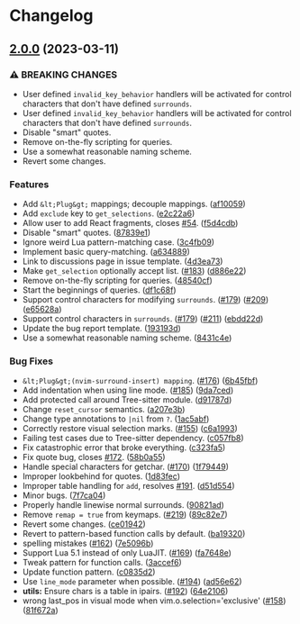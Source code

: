 # Changelog

## [2.0.0](https://github.com/kylechui/nvim-surround/compare/v1.0.0...v2.0.0) (2023-03-11)


### ⚠ BREAKING CHANGES

* User defined `invalid_key_behavior` handlers will be activated for control characters that don't have defined `surrounds`.
* User defined `invalid_key_behavior` handlers will be activated for control characters that don't have defined `surrounds`.
* Disable "smart" quotes.
* Remove on-the-fly scripting for queries.
* Use a somewhat reasonable naming scheme.
* Revert some changes.

### Features

* Add `&lt;Plug&gt;` mappings; decouple mappings. ([af10059](https://github.com/kylechui/nvim-surround/commit/af10059b0f1589a485d9e1b0298172bbf60cdb47))
* Add `exclude` key to `get_selections`. ([e2c22a6](https://github.com/kylechui/nvim-surround/commit/e2c22a62fe001eb7ef3bf088f4e0c439c9f9eefd))
* Allow user to add React fragments, closes [#54](https://github.com/kylechui/nvim-surround/issues/54). ([f5d4cdb](https://github.com/kylechui/nvim-surround/commit/f5d4cdba7c8e5f34863029135e6a9d3fec78ea9e))
* Disable "smart" quotes. ([87839e1](https://github.com/kylechui/nvim-surround/commit/87839e18d3953eb8cebd23a007183fd6c48863b5))
* Ignore weird Lua pattern-matching case. ([3c4fb09](https://github.com/kylechui/nvim-surround/commit/3c4fb09879e17f293494a1deefd99bb9e1d23869))
* Implement basic query-matching. ([a634889](https://github.com/kylechui/nvim-surround/commit/a634889cb4a02b370f5c5e51c925ef1bc8b1982f))
* Link to discussions page in issue template. ([4d3ea73](https://github.com/kylechui/nvim-surround/commit/4d3ea73c33c24b5bed3ac93cf0c4580488375b56))
* Make `get_selection` optionally accept list. ([#183](https://github.com/kylechui/nvim-surround/issues/183)) ([d886e22](https://github.com/kylechui/nvim-surround/commit/d886e228a790b41e5239926817dfdc81394abd77))
* Remove on-the-fly scripting for queries. ([48540cf](https://github.com/kylechui/nvim-surround/commit/48540cf24c1744c8f089099270fa8acea2672125))
* Start the beginnings of queries. ([df1c68f](https://github.com/kylechui/nvim-surround/commit/df1c68f8fd6252a5657479aab88742f2f5f2c6b8))
* Support control characters for modifying `surrounds`. ([#179](https://github.com/kylechui/nvim-surround/issues/179)) ([#209](https://github.com/kylechui/nvim-surround/issues/209)) ([e65628a](https://github.com/kylechui/nvim-surround/commit/e65628a21131b83e89d4dec9842f47ed1e41aee7))
* Support control characters in `surrounds`. ([#179](https://github.com/kylechui/nvim-surround/issues/179)) ([#211](https://github.com/kylechui/nvim-surround/issues/211)) ([ebdd22d](https://github.com/kylechui/nvim-surround/commit/ebdd22d2040798d0b5a5e50d72d940e95f308121))
* Update the bug report template. ([193193d](https://github.com/kylechui/nvim-surround/commit/193193d377ad0ff32f539dcd087c56e6620d7fb6))
* Use a somewhat reasonable naming scheme. ([8431c4e](https://github.com/kylechui/nvim-surround/commit/8431c4ee8d74021e51261d5b62aa45525d71ed84))


### Bug Fixes

* `&lt;Plug&gt;(nvim-surround-insert) mapping`. ([#176](https://github.com/kylechui/nvim-surround/issues/176)) ([6b45fbf](https://github.com/kylechui/nvim-surround/commit/6b45fbffdabb2d8cd80d310006c92e59cec8fd74))
* Add indentation when using line mode. ([#185](https://github.com/kylechui/nvim-surround/issues/185)) ([9da7ced](https://github.com/kylechui/nvim-surround/commit/9da7ced872fd7d654f2677b1a11d1f294cfaa66d))
* Add protected call around Tree-sitter module. ([d91787d](https://github.com/kylechui/nvim-surround/commit/d91787d5a716623be7cec3be23c06c0856dc21b8))
* Change `reset_cursor` semantics. ([a207e3b](https://github.com/kylechui/nvim-surround/commit/a207e3b9906f86ecf48a90d94bb2eb703c141798))
* Change type annotations to `|nil` from `?`. ([1ac5abf](https://github.com/kylechui/nvim-surround/commit/1ac5abf6b6c9fdfbf4d793b9bf3a3b0938c6faf3))
* Correctly restore visual selection marks. ([#155](https://github.com/kylechui/nvim-surround/issues/155)) ([c6a1993](https://github.com/kylechui/nvim-surround/commit/c6a1993199237f875f9407eb1c0aa9176117a3ff))
* Failing test cases due to Tree-sitter dependency. ([c057fb8](https://github.com/kylechui/nvim-surround/commit/c057fb81f1496a88722e201eeb71bba06d532076))
* Fix catastrophic error that broke everything. ([c323fa5](https://github.com/kylechui/nvim-surround/commit/c323fa5c8e84a59ab9aa63e07bdb28cc8c124c2a))
* Fix quote bug, closes [#172](https://github.com/kylechui/nvim-surround/issues/172). ([58b0a55](https://github.com/kylechui/nvim-surround/commit/58b0a55e8922e17250376045460df178ab7cf1c1))
* Handle special characters for getchar. ([#170](https://github.com/kylechui/nvim-surround/issues/170)) ([1f79449](https://github.com/kylechui/nvim-surround/commit/1f79449d14463c6512a6f806f0023301e7a2c713))
* Improper lookbehind for quotes. ([1d83fec](https://github.com/kylechui/nvim-surround/commit/1d83fecd27c6b4b66cc529930552d205fbecb660))
* Improper table handling for `add`, resolves [#191](https://github.com/kylechui/nvim-surround/issues/191). ([d51d554](https://github.com/kylechui/nvim-surround/commit/d51d554ae4721a20c892998a76d8a2edf6f75c08))
* Minor bugs. ([7f7ca04](https://github.com/kylechui/nvim-surround/commit/7f7ca045648912c03f565e91e2b6ba91e85b9a33))
* Properly handle linewise normal surrounds. ([90821ad](https://github.com/kylechui/nvim-surround/commit/90821ad682aac189cd0a38fd83fc96f0cbcc5d29))
* Remove `remap = true` from keymaps. ([#219](https://github.com/kylechui/nvim-surround/issues/219)) ([89c82e7](https://github.com/kylechui/nvim-surround/commit/89c82e7c71a735f7c7d6330ba55a2fffb962d1e1))
* Revert some changes. ([ce01942](https://github.com/kylechui/nvim-surround/commit/ce01942a8f5d9e170493a67235568fe294cbb83d))
* Revert to pattern-based function calls by default. ([ba19320](https://github.com/kylechui/nvim-surround/commit/ba19320c14b5425c57c02c486c3eff76d7c8769f))
* spelling mistakes ([#162](https://github.com/kylechui/nvim-surround/issues/162)) ([7e5096b](https://github.com/kylechui/nvim-surround/commit/7e5096b736ae252d04d543af6a13280125dc6d0f))
* Support Lua 5.1 instead of only LuaJIT. ([#169](https://github.com/kylechui/nvim-surround/issues/169)) ([fa7648e](https://github.com/kylechui/nvim-surround/commit/fa7648e3ed5ec22f32de06d366cf8b80141998f0))
* Tweak pattern for function calls. ([3accef6](https://github.com/kylechui/nvim-surround/commit/3accef664a99839ab1a298b02e495c9bee3cd2a3))
* Update function pattern. ([c0835d2](https://github.com/kylechui/nvim-surround/commit/c0835d2a33898b1509e804b7a3ad49737b90d98a))
* Use `line_mode` parameter when possible. ([#194](https://github.com/kylechui/nvim-surround/issues/194)) ([ad56e62](https://github.com/kylechui/nvim-surround/commit/ad56e6234bf42fb7f7e4dccc7752e25abd5ec80e))
* **utils:** Ensure chars is a table in ipairs. ([#192](https://github.com/kylechui/nvim-surround/issues/192)) ([64e2106](https://github.com/kylechui/nvim-surround/commit/64e21061953102b19bbb22e824fbb96054782799))
* wrong last_pos in visual mode when vim.o.selection='exclusive' ([#158](https://github.com/kylechui/nvim-surround/issues/158)) ([81f672a](https://github.com/kylechui/nvim-surround/commit/81f672ad6525b5d8cc27bc6ff84636cc12664485))
